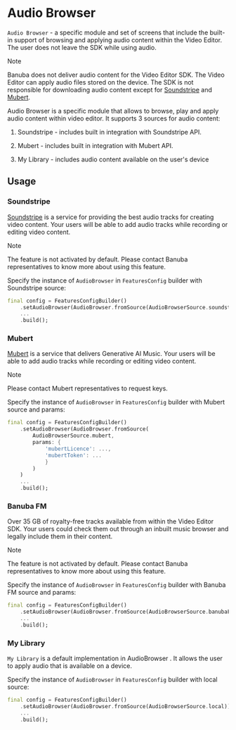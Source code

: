 # Audio Browser

```Audio Browser``` - a specific module and set of screens that include the built-in support of browsing and applying audio content within the Video Editor. The user does not leave the SDK while using audio.

> [!NOTE]
> Banuba does not deliver audio content for the Video Editor SDK.
The Video Editor can apply audio files stored on the device. The SDK is not responsible for downloading audio content except for [Soundstripe](https://www.soundstripe.com/) and [Mubert](https://mubert.com/).

Audio Browser is a specific module that allows to browse, play and apply audio content within video editor.
It supports 3 sources for audio content:

1. Soundstripe - includes built in integration with Soundstripe API.

2. Mubert - includes built in integration with Mubert API.

3. My Library - includes audio content available on the user's device

## Usage

### Soundstripe

[Soundstripe](https://www.soundstripe.com/) is a service for providing the best audio tracks for creating video content. Your users will be able to add audio tracks while recording or editing video content.

> [!NOTE]
> The feature is not activated by default.
> Please contact Banuba representatives to know more about using this feature.

Specify the instance of ```AudioBrowser``` in ```FeaturesConfig``` builder with Soundstripe source:

```dart
final config = FeaturesConfigBuilder()
    .setAudioBrowser(AudioBrowser.fromSource(AudioBrowserSource.soundstripe))
    ...
    .build();
```

### Mubert

[Mubert](https://mubert.com/) is a service that delivers Generative AI Music. Your users will be able to add audio tracks while recording or editing video content.

> [!NOTE]
> Please contact Mubert representatives to request keys.

Specify the instance of ```AudioBrowser``` in ```FeaturesConfig``` builder with Mubert source and params:

```dart
final config = FeaturesConfigBuilder()
    .setAudioBrowser(AudioBrowser.fromSource(
        AudioBrowserSource.mubert, 
        params: {
            'mubertLicence': ..., 
            'mubertToken': ...
            }
        )
    )
    ...
    .build();
```

### Banuba FM

Over 35 GB of royalty-free tracks available from within the Video Editor SDK. Your users could check them out through an inbuilt music browser and legally include them in their content.

> [!NOTE]
> The feature is not activated by default.
> Please contact Banuba representatives to know more about using this feature.

Specify the instance of ```AudioBrowser``` in ```FeaturesConfig``` builder with Banuba FM source and params:

```dart
final config = FeaturesConfigBuilder()
    .setAudioBrowser(AudioBrowser.fromSource(AudioBrowserSource.banubaFm))
    ...
    .build();
```

### My Library 

```My Library``` is a default implementation in AudioBrowser . It allows the user to apply audio that is available on a device.

Specify the instance of ```AudioBrowser``` in ```FeaturesConfig``` builder with local source: 

```dart
final config = FeaturesConfigBuilder()
    .setAudioBrowser(AudioBrowser.fromSource(AudioBrowserSource.local))
    ...
    .build();
```